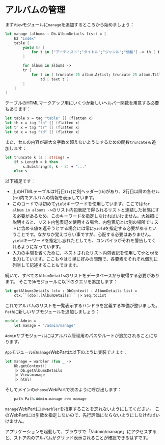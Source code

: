 # アルバムの管理

まず`View`モジュールに`manage`を追加するところから始めましょう：

```fsharp
let manage (albums : Db.AlbumDetails list) = [ 
    h2 "Index"
    table [
        yield tr [
            for t in ["アーティスト";"タイトル";"ジャンル";"価格"] -> th [ text t ]
        ]

        for album in albums -> 
        tr [
            for t in [ truncate 25 album.Artist; truncate 25 album.Title; album.Genre; formatDec album.Price ] ->
                td [ text t ]
        ]
    ]
]
```

テーブルのHTMLマークアップ用にいくつか新しいヘルパー関数を用意する必要もあります：

```fsharp
let table x = tag "table" [] (flatten x)
let th x = tag "th" [] (flatten x)
let tr x = tag "tr" [] (flatten x)
let td x = tag "td" [] (flatten x)
```

また、セルの内容が最大文字数を超えないようにするための関数`truncate`も追加します：

```fsharp
let truncate k (s : string) =
    if s.Length > k then
        s.Substring(0, k - 3) + "..."
    else s
```

以下補足です：

- 上のHTMLテーブルは1行目(`tr`)に列ヘッダー(`th`)があり、2行目以降の各セル(`td`)内でアルバムの情報を表示しています。
- このコードでは初めて`yield`キーワードを使用しています。ここでは`for album in albums ->`のリスト内包表記で得られるリストと連結した状態にする必要があるため、このキーワードを指定しなければいけません。大雑把に説明すると、リスト内包表記を使用する場合、内包表記とは別の場所でリストに含める値を返そうとする場合には常に`yield`を指定する必要があるということです。なかなか覚えづらい事ですが、心配する必要はありません。`yield`キーワードを指定し忘れたとしても、コンパイラがそれを警告してくれるようになっています。
- 入力の手間を省くために、ネストされたリスト内包表記を使用して`th`と`td`を出力しています。ここもやはり単に好みの問題で、各要素をそれぞれ個別に列挙して記述することもできます。

続いて、すべての`AlbumDetails`のリストをデータベースから取得する必要があります。
そこで`Db`モジュールに以下のクエリを追加します：

```fsharp
let getAlbumsDetails (ctx : DbContext) : AlbumDetails list = 
    ctx.``[dbo].[AlbumDetails]`` |> Seq.toList
```

これでアルバムのリストを一覧表示するハンドラを定義する準備が整いました。
`Path`に新しいサブモジュールを追加しましょう：

```fsharp
module Admin =
    let manage = "/admin/manage"
```

`Admin`サブモジュールにはアルバム管理用のパスやルートが追加されることになります。

`App`モジュールの`manage`WebPartは以下のように実装できます：

```fsharp
let manage = warbler (fun _ ->
    Db.getContext()
    |> Db.getAlbumsDetails
    |> View.manage
    |> html)
```

そしてメインの`choose`WebPartで次のように呼び出します：

```fsharp
    path Path.Admin.manage >>= manage
```

`manage`WebPartには`warbler`を指定することを忘れないようにしてください。
このWebPartには引数を指定しないので、先行評価にならないようにしなければいけません。

アプリケーションを起動して、ブラウザで「/admin/manage」にアクセスすると、ストア内のアルバムがグリッド表示されることが確認できるはずです。
